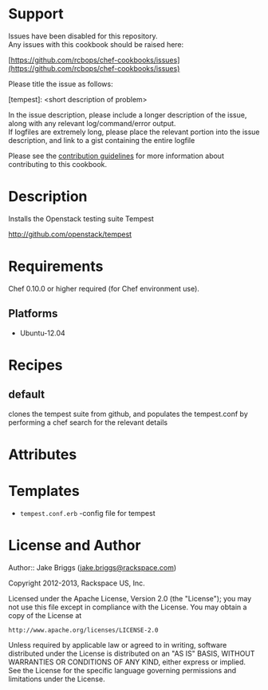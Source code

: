 Support
=======

Issues have been disabled for this repository.  
Any issues with this cookbook should be raised here:

[https://github.com/rcbops/chef-cookbooks/issues](https://github.com/rcbops/chef-cookbooks/issues)

Please title the issue as follows:

[tempest]: \<short description of problem\>

In the issue description, please include a longer description of the issue, along with any relevant log/command/error output.  
If logfiles are extremely long, please place the relevant portion into the issue description, and link to a gist containing the entire logfile

Please see the [contribution guidelines](CONTRIBUTING.md) for more information about contributing to this cookbook.

Description
===========

Installs the Openstack testing suite Tempest

http://github.com/openstack/tempest

Requirements
============

Chef 0.10.0 or higher required (for Chef environment use).

Platforms
--------

* Ubuntu-12.04

Recipes
=======

default
----
clones the tempest suite from github, and populates the tempest.conf by performing a chef search for the relevant details


Attributes
==========

Templates
=====
* `tempest.conf.erb` -config file for tempest


License and Author
==================

Author:: Jake Briggs (<jake.briggs@rackspace.com>)  

Copyright 2012-2013, Rackspace US, Inc.  

Licensed under the Apache License, Version 2.0 (the "License");
you may not use this file except in compliance with the License.
You may obtain a copy of the License at

    http://www.apache.org/licenses/LICENSE-2.0

Unless required by applicable law or agreed to in writing, software
distributed under the License is distributed on an "AS IS" BASIS,
WITHOUT WARRANTIES OR CONDITIONS OF ANY KIND, either express or implied.
See the License for the specific language governing permissions and
limitations under the License.
